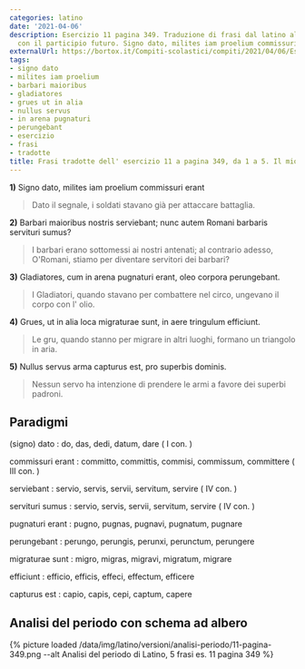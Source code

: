 ```yaml
---
categories: latino
date: '2021-04-06'
description: Esercizio 11 pagina 349. Traduzione di frasi dal latino all'italiano
  con il participio futuro. Signo dato, milites iam proelium commissuri erant.
externalUrl: https://bortox.it/Compiti-scolastici/compiti/2021/04/06/Esercizio-11-pagina-349.html
tags:
- signo dato
- milites iam proelium
- barbari maioribus
- gladiatores
- grues ut in alia
- nullus servus
- in arena pugnaturi
- perungebant
- esercizio
- frasi
- tradotte
title: Frasi tradotte dell' esercizio 11 a pagina 349, da 1 a 5. Il mio Latino.
---
```


**1)** Signo dato, milites iam proelium commissuri erant

> Dato il segnale, i soldati stavano già per attaccare battaglia.

**2)** Barbari maioribus nostris serviebant; nunc autem Romani barbaris servituri sumus?

> I barbari erano sottomessi ai nostri antenati; al contrario adesso, O'Romani, stiamo per diventare servitori dei barbari? 

**3)** Gladiatores, cum in arena pugnaturi erant, oleo corpora perungebant.

> I Gladiatori, quando stavano per combattere nel circo, ungevano il corpo con l' olio.

**4)** Grues, ut in alia loca migraturae sunt, in aere tringulum efficiunt.

> Le gru, quando stanno per migrare in altri luoghi, formano un triangolo in aria.

**5)** Nullus servus arma capturus est, pro superbis dominis.

> Nessun servo ha intenzione di prendere le armi a favore dei superbi padroni.

## Paradigmi

(signo) dato
: do, das, dedi, datum, dare ( I con. )

commissuri erant
: committo, committis, commisi, commissum, committere ( III con. )

serviebant
: servio, servis, servii, servitum, servire ( IV con. )

servituri sumus
: servio, servis, servii, servitum, servire ( IV con. )

pugnaturi erant
: pugno, pugnas, pugnavi, pugnatum, pugnare

perungebant
: perungo, perungis, perunxi, perunctum, perungere

migraturae sunt
: migro, migras, migravi, migratum, migrare

efficiunt
: efficio, efficis, effeci, effectum, efficere

capturus est
: capio, capis, cepi, captum, capere

## Analisi del periodo con schema ad albero

{% picture loaded /data/img/latino/versioni/analisi-periodo/11-pagina-349.png --alt Analisi del periodo di Latino, 5 frasi es. 11 pagina 349 %}